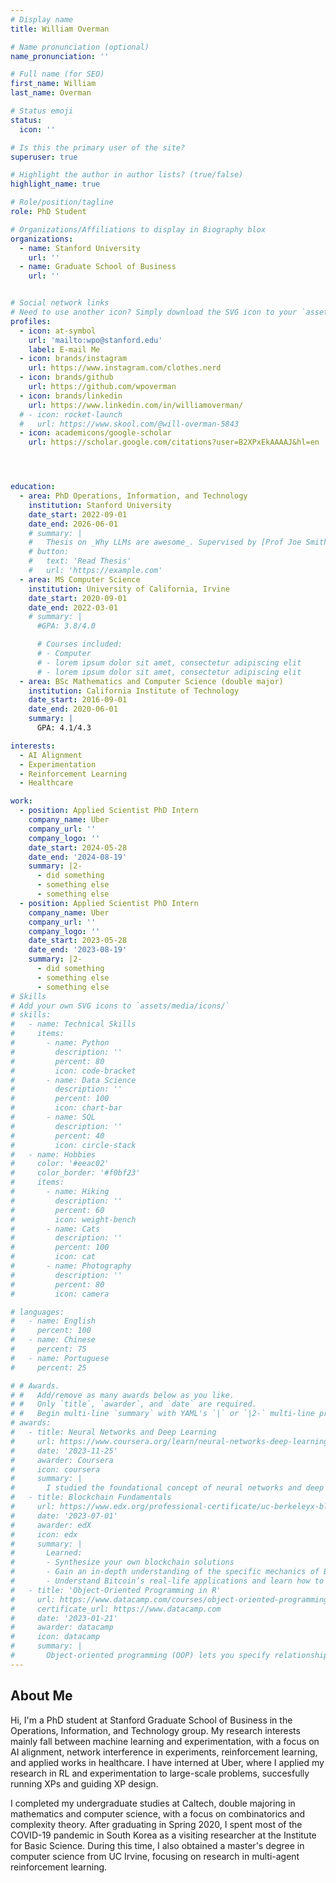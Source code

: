 ```yaml
---
# Display name
title: William Overman

# Name pronunciation (optional)
name_pronunciation: ''

# Full name (for SEO)
first_name: William 
last_name: Overman

# Status emoji
status:
  icon: ''

# Is this the primary user of the site?
superuser: true

# Highlight the author in author lists? (true/false)
highlight_name: true

# Role/position/tagline
role: PhD Student

# Organizations/Affiliations to display in Biography blox
organizations:
  - name: Stanford University
    url: ''
  - name: Graduate School of Business
    url: ''


# Social network links
# Need to use another icon? Simply download the SVG icon to your `assets/media/icons/` folder.
profiles:
  - icon: at-symbol
    url: 'mailto:wpo@stanford.edu'
    label: E-mail Me
  - icon: brands/instagram
    url: https://www.instagram.com/clothes.nerd
  - icon: brands/github
    url: https://github.com/wpoverman
  - icon: brands/linkedin
    url: https://www.linkedin.com/in/williamoverman/
  # - icon: rocket-launch
  #   url: https://www.skool.com/@will-overman-5843
  - icon: academicons/google-scholar
    url: https://scholar.google.com/citations?user=B2XPxEkAAAAJ&hl=en




education:
  - area: PhD Operations, Information, and Technology
    institution: Stanford University
    date_start: 2022-09-01
    date_end: 2026-06-01
    # summary: |
    #   Thesis on _Why LLMs are awesome_. Supervised by [Prof Joe Smith](https://example.com). Presented papers at 5 IEEE conferences with the contributions being published in 2 Springer journals.
    # button:
    #   text: 'Read Thesis'
    #   url: 'https://example.com'
  - area: MS Computer Science
    institution: University of California, Irvine
    date_start: 2020-09-01
    date_end: 2022-03-01
    # summary: |
      #GPA: 3.8/4.0

      # Courses included:
      # - Computer 
      # - lorem ipsum dolor sit amet, consectetur adipiscing elit
      # - lorem ipsum dolor sit amet, consectetur adipiscing elit
  - area: BSc Mathematics and Computer Science (double major)
    institution: California Institute of Technology
    date_start: 2016-09-01
    date_end: 2020-06-01
    summary: |
      GPA: 4.1/4.3

interests:
  - AI Alignment
  - Experimentation
  - Reinforcement Learning 
  - Healthcare

work:
  - position: Applied Scientist PhD Intern
    company_name: Uber
    company_url: ''
    company_logo: ''
    date_start: 2024-05-28
    date_end: '2024-08-19'
    summary: |2-
      - did something
      - something else
      - something else
  - position: Applied Scientist PhD Intern
    company_name: Uber
    company_url: ''
    company_logo: ''
    date_start: 2023-05-28
    date_end: '2023-08-19'
    summary: |2-
      - did something
      - something else
      - something else
# Skills
# Add your own SVG icons to `assets/media/icons/`
# skills:
#   - name: Technical Skills
#     items:
#       - name: Python
#         description: ''
#         percent: 80
#         icon: code-bracket
#       - name: Data Science
#         description: ''
#         percent: 100
#         icon: chart-bar
#       - name: SQL
#         description: ''
#         percent: 40
#         icon: circle-stack
#   - name: Hobbies
#     color: '#eeac02'
#     color_border: '#f0bf23'
#     items:
#       - name: Hiking
#         description: ''
#         percent: 60
#         icon: weight-bench
#       - name: Cats
#         description: ''
#         percent: 100
#         icon: cat
#       - name: Photography
#         description: ''
#         percent: 80
#         icon: camera

# languages:
#   - name: English
#     percent: 100
#   - name: Chinese
#     percent: 75
#   - name: Portuguese
#     percent: 25

# # Awards.
# #   Add/remove as many awards below as you like.
# #   Only `title`, `awarder`, and `date` are required.
# #   Begin multi-line `summary` with YAML's `|` or `|2-` multi-line prefix and indent 2 spaces below.
# awards:
#   - title: Neural Networks and Deep Learning
#     url: https://www.coursera.org/learn/neural-networks-deep-learning
#     date: '2023-11-25'
#     awarder: Coursera
#     icon: coursera
#     summary: |
#       I studied the foundational concept of neural networks and deep learning. By the end, I was familiar with the significant technological trends driving the rise of deep learning; build, train, and apply fully connected deep neural networks; implement efficient (vectorized) neural networks; identify key parameters in a neural network’s architecture; and apply deep learning to your own applications.
#   - title: Blockchain Fundamentals
#     url: https://www.edx.org/professional-certificate/uc-berkeleyx-blockchain-fundamentals
#     date: '2023-07-01'
#     awarder: edX
#     icon: edx
#     summary: |
#       Learned:
#       - Synthesize your own blockchain solutions
#       - Gain an in-depth understanding of the specific mechanics of Bitcoin
#       - Understand Bitcoin’s real-life applications and learn how to attack and destroy Bitcoin, Ethereum, smart contracts and Dapps, and alternatives to Bitcoin’s Proof-of-Work consensus algorithm
#   - title: 'Object-Oriented Programming in R'
#     url: https://www.datacamp.com/courses/object-oriented-programming-with-s3-and-r6-in-r
#     certificate_url: https://www.datacamp.com
#     date: '2023-01-21'
#     awarder: datacamp
#     icon: datacamp
#     summary: |
#       Object-oriented programming (OOP) lets you specify relationships between functions and the objects that they can act on, helping you manage complexity in your code. This is an intermediate level course, providing an introduction to OOP, using the S3 and R6 systems. S3 is a great day-to-day R programming tool that simplifies some of the functions that you write. R6 is especially useful for industry-specific analyses, working with web APIs, and building GUIs.
---
```


## About Me

Hi, I'm a PhD student at Stanford Graduate School of Business in the Operations, Information, and Technology group. My research interests mainly fall between machine learning and experimentation, with a focus on AI alignment, network interference in experiments, reinforcement learning, and applied works in healthcare. I have interned at Uber, where I applied my research in RL and experimentation to large-scale problems, succesfully running XPs and guiding XP design.

I completed my undergraduate studies at Caltech, double majoring in mathematics and computer science, with a focus on combinatorics and complexity theory. After graduating in Spring 2020, I spent most of the COVID-19 pandemic in South Korea as a visiting researcher at the Institute for Basic Science. During this time, I also obtained a master's degree in computer science from UC Irvine, focusing on research in multi-agent reinforcement learning.



